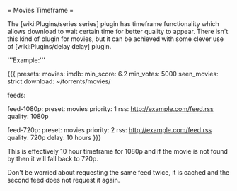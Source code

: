 = Movies Timeframe =

The [wiki:Plugins/series series] plugin has timeframe functionality which allows download to wait certain time for better quality to appear. There isn't this kind of plugin for movies, but it can be achieved with some clever use of [wiki:Plugins/delay delay] plugin.

'''Example:'''

{{{
presets:
  movies:
    imdb:
      min_score: 6.2
      min_votes: 5000
    seen_movies: strict
    download: ~/torrents/movies/

feeds:

  feed-1080p:
    preset: movies
    priority: 1
    rss: http://example.com/feed.rss
    quality: 1080p
  
  feed-720p:
    preset: movies
    priority: 2
    rss: http://example.com/feed.rss
    quality: 720p
    delay: 10 hours
}}}

This is effectively 10 hour timeframe for 1080p and if the movie is not found by then it will fall back to 720p.

Don't be worried about requesting the same feed twice, it is cached and the second feed does not request it again.
